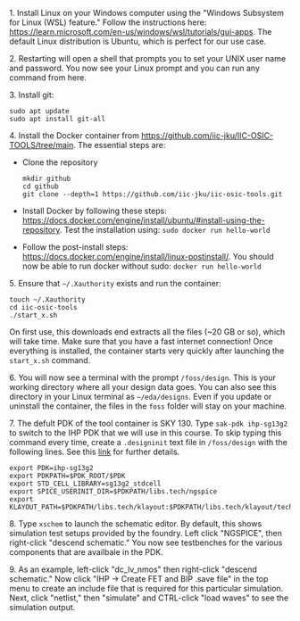 1\. Install Linux on your Windows computer using the "Windows Subsystem for Linux (WSL) feature." Follow the instructions here:
https://learn.microsoft.com/en-us/windows/wsl/tutorials/gui-apps. The default Linux distribution is Ubuntu, which is perfect for our use case.

2\. Restarting will open a shell that prompts you to set your UNIX user name and password. You now see your Linux prompt and you can run any command from here.

3\. Install git: 

```
sudo apt update
sudo apt install git-all
```

4\. Install the Docker container from https://github.com/iic-jku/IIC-OSIC-TOOLS/tree/main. The essential steps are:    

* Clone the repository
     
  ```
  mkdir github
  cd github  
  git clone --depth=1 https://github.com/iic-jku/iic-osic-tools.git
  ```
* Install Docker by following these steps: https://docs.docker.com/engine/install/ubuntu/#install-using-the-repository. Test the installation using: `sudo docker run hello-world`

* Follow the post-install steps: https://docs.docker.com/engine/install/linux-postinstall/. You should now be able to run docker without sudo: `docker run hello-world`

5\. Ensure that `~/.Xauthority` exists and run the container:
```
touch ~/.Xauthority
cd iic-osic-tools
./start_x.sh
```
On first use, this downloads end extracts all the files (~20 GB or so), which will take time. Make sure that you have a fast internet connection! Once everything is installed, the container starts very quickly after launching the `start_x.sh` command.

6\. You will now see a terminal with the prompt `/foss/design`. This is your working directory where all your design data goes. You can also see this directory in your Linux terminal as `~/eda/designs`. Even if you update or uninstall the container, the files in the `foss` folder will stay on your machine.

7\. The defult PDK of the tool container is SKY 130. Type `sak-pdk ihp-sg13g2` to switch to the IHP PDK that we will use in this course. To skip typing this command every time, create a `.designinit` text file in `/foss/design` with the following lines. See this [link](https://github.com/iic-jku/IIC-OSIC-TOOLS?tab=readme-ov-file#2-installed-pdks) for further details.
```
export PDK=ihp-sg13g2
export PDKPATH=$PDK_ROOT/$PDK
export STD_CELL_LIBRARY=sg13g2_stdcell
export SPICE_USERINIT_DIR=$PDKPATH/libs.tech/ngspice
export KLAYOUT_PATH=$PDKPATH/libs.tech/klayout:$PDKPATH/libs.tech/klayout/tech
```

8\. Type `xschem` to launch the schematic editor. By default, this shows simulation test setups provided by the foundry. Left click "NGSPICE", then right-click "descend schematic." You now see testbenches for the various components that are availbale in the PDK. 

9\. As an example, left-click "dc_lv_nmos" then right-click "descend schematic." Now click "IHP -> Create FET and BIP .save file" in the top menu to create an include file that is required for this particular simulation. Next, click "netlist," then "simulate" and CTRL-click "load waves" to see the simulation output.
